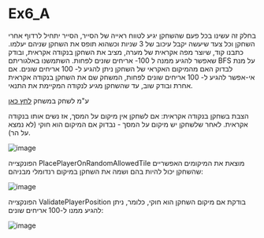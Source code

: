 # Ex6_A

בחלק זה עשינו בכל פעם שהשחקן יגיע לטווח ראייה של הסייר, הסייר יתחיל לרדוף אחרי השחקן וכל צעד שיעשה יקבל עיכוב של 3 שניות וכשהוא תופס את השחקן שניהם יעלמו.
כתבנו קוד, שיוצר מפה אקראית של מערה, מציב את השחקן בנקודה אקראית, ובודק שאפשר להגיע ממנה ל 100- אריחים שונים לפחות. השתמשנו באלגוריתם BFS על מנת לבדוק האם מהמיקום האקראי של השחקן ניתן להגיע ל- 100 אריחים שונים. אם אי-אפשר להגיע ל- 100 אריחים שונים לפחות, המשחק שם את השחקן בנקודה אקראית אחרת ובודק שוב, עד שהשחקן מגיע לנקודה המקיימת את התנאי.

ע"מ לשחק במשחק [לחץ כאן](https://m-h-a.itch.io/ex6-a)



הצבת בשחקן בנקודה אקראית:
אם לשחקן אין מיקום על המסך, אז נשים אותו בנקודה אקראית. לאחר שלשחקן יש מיקום על המסך - נבדוק אם המיקום הוא חוקי (לא נמצא על הר).

![image](https://github.com/MHA-FinalProject/Ex6_B_Weekly/assets/118722490/d56a7206-0617-4d8c-9b51-9f8e35eb362c)

הפונקצייה PlacePlayerOnRandomAllowedTile מוצאת את המיקומים האפשריים שהשחקן יכול להיות בהם ושמה את השחקן במיקום רנדומלי מבניהם: 

![image](https://github.com/MHA-FinalProject/Ex6_B_Weekly/assets/118722490/11e8b337-4d6d-4352-868f-8fd6c24ec71d)

הפונקצייה ValidatePlayerPosition בודקת אם מיקום השחקן הוא חוקי, כלומר, ניתן להגיע ממנו ל-100 אריחים שונים: 

![image](https://github.com/MHA-FinalProject/Ex6_B_Weekly/assets/118722490/db90e6e4-b805-4e41-bc29-428715b0ce1d)

